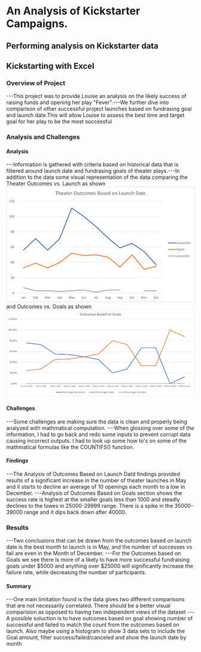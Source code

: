 # An Analysis of Kickstarter Campaigns.
## Performing analysis on Kickstarter data
## Kickstarting with Excel
### Overview of Project
---This project was to provide Louise an analysis on the likely success of raising funds and opening her play "Fever".---We further dive into comparison of other successful project launches based on fundrasing goal and launch date.This will allow    Louise to assess the best time and target goal for her play to be the most successful
### Analysis and Challenges
#### Analysis
---Information is gathered with criteria based on historical data that is filtered around launch date and fundrasing goals of theater plays.---In addition to the data some visual representation of the data comparing the Theater Outcomes vs. Launch as shown ![Theater   Outcomes vs. Launch](https://github.com/jobloom79/kickstarter-analysis/blob/main/Theater_Outcomes_vs_Launch.png) and Outcomes vs. Goals as shown ![Outcomes   vs. Goals](https://github.com/jobloom79/kickstarter-analysis/blob/main/Outcomes_vs_Goals.png)
#### Challenges
---Some challenges are making sure the data is clean and properly being analyzed with mathmatical computation.
---When glossing over some of the information, I had to go back and redo some inputs to prevent corrupt data causing incorrect outputs. I had to look up some how to's on some of the mathmatical formulas like the COUNTIFS() function.
#### Findings
---The Analysis of Outcomes Based on Launch Datd findings provided results of a significant increase in the number of theater launches in May and it starts to decline an average of 10 openings each month to a low in December.
---Analysis of Outcomes Based on Goals section shows the success rate is highest at the smaller goals less than 1000 and steadly declines to the lowes in 25000-29999 range. There is a spike in the 35000-39000 range and it dips back down after 40000.
### Results
---Two conclusions that can be drawn from the outcomes based on launch date is the best month to launch is in May, and the number of successes vs fail are even in the Month of December.
---For the Outcomes based on Goals we see there is more of a likely to have more successful fundraising goals under $5000 and anything over $25000 will significantly increase the failure rate, while decreasing the number of participants.
#### Summary
---One main limitation found is the data gives two different comparisons that are not necessarily correlated. There should be a better visual comparision as opposed to having two independent views of the dataset
---A possible soluction is to have outcomes based on goal showing number of successful and failed to match the count from the outcomes based on launch. Also maybe using a histogram to show 3 data sets to include the Goal amount, filter success/failed/canceled and show the launch date by month
